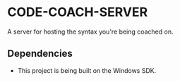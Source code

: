 # CODE-COACH-SERVER

A server for hosting the syntax you're being coached on.

## Dependencies

- This project is being built on the Windows SDK. 